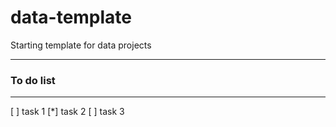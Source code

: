 # data-template
Starting template for data projects

---





### To do list
---
[ ] task 1
[*] task 2
[ ] task 3